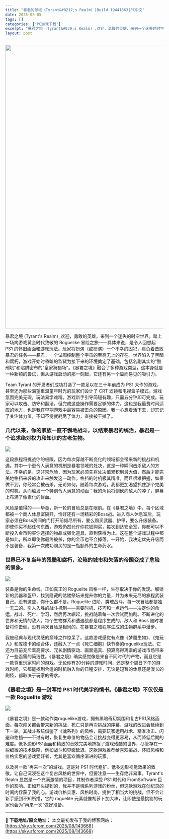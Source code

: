```yaml
---
title: "暴君的领域（Tyrant&#8217;s Realm）|Build 19441863|PC中文"
date: 2025-08-05
tags: []
categories: ["PC游戏下载"]
excerpt: "暴君之境 (Tyrant&#039;s Realm) ,欢迎，勇敢的英雄，来到一个迷失的时空世界。踏上一场向游戏黄金时代致敬的 Roguelike 冒险之旅——具体来说，是令人回想起 PS1 的怀旧画面和游戏玩法。玩家将扮演（或扮演）一个不幸的囚犯，肩负着击败暴君的任务——暴君，一个试图控制整个宇宙的至高无上&hellip;"
layout: post
---
```


<img class="aligncenter size-full wp-image-143669" src="https://sky.sfcrom.com/wp-content/uploads/2025/08/2025080502165126.webp" alt="" width="600" height="900" />

暴君之境 (Tyrant's Realm) ,欢迎，勇敢的英雄，来到一个迷失的时空世界。踏上一场向游戏黄金时代致敬的 Roguelike 冒险之旅——具体来说，是令人回想起 PS1 的怀旧画面和游戏玩法。玩家将扮演（或扮演）一个不幸的囚犯，肩负着击败暴君的任务——暴君，一个试图控制整个宇宙的至高无上的存在。世界陷入了黑暗和腐朽，游戏开始时昏暗的监狱为接下来的环境奠定了基础，包括名副其实的“酷刑坑”和陷阱密布的“皇家狩猎场”。《暴君之境》融合了多种游戏类型，这本身就是一种新颖的尝试，但从游戏启动的那一刻起，它还有另一个显而易见的吸引力。

Team Tyrant 的开发者们成功打造了一款足以在三十年前成为 PS1 大作的游戏，甚至还为那些渴望重温童年时光的玩家们设计了 CRT 滤镜和电视盒子模式。游戏氛围完美无瑕，玩法易学难精。游戏新手引导简短有趣，只需五分钟即可完成。玩家可以攻击、防守和翻滚，但完成这些操作需要足够的体力。这也是我最费时间适应的地方，也是我在早期游戏中最容易被击杀的原因。我一心想着活下去，却忘记了关注体力值，不知不觉就耗尽了体力，直接被干掉了。
<h3>几代以来，你的家族一直不懈地战斗，以结束暴君的统治，暴君是一个追求绝对权力和知识的古老生物。</h3>
<img src="https://shared.cdn.queniuqe.com/store_item_assets/steam/apps/2259260/ss_9cc521dca8c540bf46ed00dd1a3778b49dc2fadd.1920x1080.jpg?t=1753982233" />

这段旅程将挑战你的极限，因为每次穿越不断变化的领域都会带来新的挑战和机遇。其中一个更令人满意的机制是暴君领域的处决，这是一种瞬间击杀敌人的方法。不幸的是，这非常危险，因为玩家必须先将处决值累积到最大值，然后才能完美地格挡来袭的攻击来触发这一动作。格挡的时机极其精准，而且很难把握，如果做不到，你经常会被击杀。无论如何，随着每次游戏，我都更加渴望抓住那个完美的时机，从而触发一个特别令人满意的动画：我的角色将剑砍向敌人的脖子，屏幕上布满了像素化的鲜血。

风险是值得的——毕竟，新一轮的冒险总是在眼前。在《暴君之境》中，每个区域都被一个商人休息室隔开，恰好还有一场精彩的Boss战。进入商人休息室后，玩家必须在Boss房间的门打开前倾尽所有，要么购买武器、护甲，要么升级装备。即使你买不起任何东西，游戏仍然允许你花钱购买，每次到达安全室，你都可以不断投入金币购买你选择的物品或强化道具，直到获得为止。这在整个游戏过程中都是如此，所以即使你最终被杀，你的金币也不会掉落。一开始，我决定优先升级而不是装备，我第一次成功购买的是一瓶额外的生命药水。
<h3>世界已不复当年的残酷和腐朽，沦陷的城市和失落的帝国变成了危险的景象。</h3>
<img src="https://shared.cdn.queniuqe.com/store_item_assets/steam/apps/2259260/ss_7df21c217ae37dbc627ad34c66982d2068b92e01.1920x1080.jpg?t=1753982233" />

装备是你的生命线。正如真正的 Roguelite 风格一样，生存取决于你的发现。解锁新的武器和盔甲，找到隐藏的骷髅祭坛来提升你的力量，并为未来无尽的旅程武装自己。没有这些，你什么都不是。Roguelite 进阶，类魂战斗。每一次冒险都是独一无二的。引人入胜的战斗机制——需要时机、技巧和一点运气——决定你的命运。战斗、死亡、学习，然后再次崛起，挑战随着每一次尝试而加剧。不断进化的世界和无情的敌人。每个生物群系和遭遇战都是程序生成的，敌人和 Boss 随时准备将你击倒。没有两次冒险是相同的。在暴君之域程序生成的生物群系中漫步。

我被经典与现代灵感的巅峰之作惊呆了。这款游戏感觉有点像《梦魇生物》、《鬼玩人》和库德卡的结合体，还融入了一点《死亡细胞》快节奏的roguelike玩法。它还为目前充斥着高要求、冗长剧情驱动、画面逼真、预算高得离谱的游戏市场带来了一些亟需的简洁性。《暴君之境》确实感觉像是来自不同时代的产物，而且它是一款尊重玩家时间的游戏。无论你有20分钟的游戏时间，还是整个周日下午的游戏时间，它都能找到合适的时机融入你的日程安排，无论是短暂的休息还是漫长的刷怪，都取决于玩家的需求。
<h3>《暴君之境》是一封写给 PS1 时代美学的情书。《暴君之境》不仅仅是一款 Roguelite 游戏</h3>
<img src="https://shared.cdn.queniuqe.com/store_item_assets/steam/apps/2259260/ss_c1853cbf74c43e21bbd3c7a4abf21ab6587a4b40.1920x1080.jpg?t=1753982233" />

《暴君之境》是一款动作类roguelike游戏，拥有黑暗奇幻氛围和复古PS1风格画面。每次闯关都会带来新的挑战，死亡只是再次挑战的序幕，游戏的改进会延续到下一轮。其战斗系统借鉴了《魂系列》的风格，需要玩家运用战术、精准攻击、闪避和格挡——不过有时，恢复生命值的物品会让挑战变得更容易，从而降低后期的难度。低多边形PS1画面和精致的音效完美地捕捉了游戏残酷的世界，尽管存在一些细微的技术缺陷，例如战斗和界面延迟。这款游戏推荐给喜欢挑战、怀旧风格和价格实惠的游戏爱好者，尤其是喜欢循序渐进的玩家。

以及另一款“再来一次”的游戏。这是对 PS1 时代粗犷、低多边形视觉效果的致敬。让自己沉浸在这个复古风格的世界中，但要注意——生存绝非易事。Tyrant's Realm 显然是一个充满激情的项目，其制作者深受 PS1 时代和 FromSoftware 巨作的影响。正如开头提到的，我并不是魂系列游戏的粉丝，但这款游戏在创纪录的时间内俘获了我的心。游戏价格实惠、风格时尚，提供了相当大的挑战，但不会让新手感到不知所措，它的 roguelite 元素就像胡萝卜加大棒，让即使是最挑剔的玩家也会为“再来一次”做好准备。

---
📖 **下载地址/原文地址：** 本文最初发布于我的博客网站：[https://sky.sfcrom.com/2025/08/143668](https://sky.sfcrom.com/2025/08/143668)
